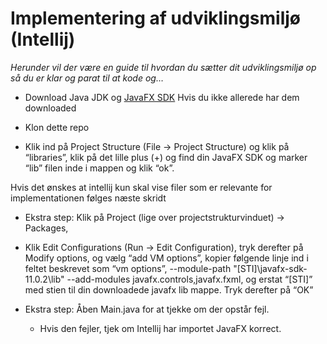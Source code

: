 
# Implementering af udviklingsmiljø (Intellij)

*Herunder vil der være en guide til hvordan du sætter dit udviklingsmiljø op så du er klar og parat til at kode og…*


- Download Java JDK og [JavaFX SDK](https://gluonhq.com/download/javafx-11-0-2-sdk-windows/)
Hvis du ikke allerede har dem downloaded


- Klon dette repo


- Klik ind på Project Structure (File -> Project Structure) og klik på “libraries”, klik på det lille plus (+) og find din JavaFX SDK og marker “lib” filen inde i mappen og klik “ok”.

Hvis det ønskes at intellij kun skal vise filer som er relevante for implementationen følges næste skridt
- Ekstra step: Klik på Project (lige over projectstrukturvinduet) -> Packages, 


- Klik Edit Configurations (Run -> Edit Configuration), tryk derefter på Modify options, og vælg “add VM options”, kopier følgende linje ind i feltet beskrevet som “vm options”, --module-path
"[STI]\javafx-sdk-11.0.2\lib"
--add-modules
javafx.controls,javafx.fxml, og erstat “[STI]” med stien til din downloadede javafx lib mappe. Tryk derefter på “OK”




- Ekstra step: Åben Main.java for at tjekke om der opstår fejl.


    - Hvis den fejler, tjek om Intellij har importet JavaFX korrect.
